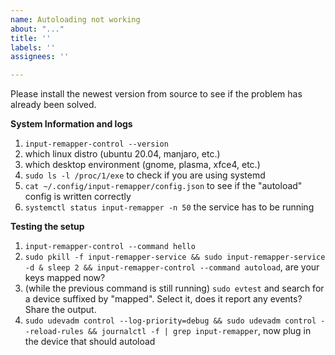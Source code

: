 ```yaml
---
name: Autoloading not working
about: "..."
title: ''
labels: ''
assignees: ''

---
```


Please install the newest version from source to see if the problem has already been solved.

**System Information and logs**

1. `input-remapper-control --version`
2. which linux distro (ubuntu 20.04, manjaro, etc.)
3. which desktop environment (gnome, plasma, xfce4, etc.)
4. `sudo ls -l /proc/1/exe` to check if you are using systemd
5. `cat ~/.config/input-remapper/config.json` to see if the "autoload" config is written correctly
6. `systemctl status input-remapper -n 50` the service has to be running

**Testing the setup**

1. `input-remapper-control --command hello`
2. `sudo pkill -f input-remapper-service && sudo input-remapper-service -d & sleep 2 && input-remapper-control --command autoload`, are your keys mapped now?
3. (while the previous command is still running) `sudo evtest` and search for a device suffixed by "mapped". Select it, does it report any events? Share the output.
4. `sudo udevadm control --log-priority=debug && sudo udevadm control --reload-rules && journalctl -f | grep input-remapper`, now plug in the device that should autoload
